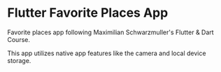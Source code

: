 # Flutter Favorite Places App

Favorite places app following Maximilian Schwarzmuller's Flutter & Dart Course.

This app utilizes native app features like the camera and local device storage.